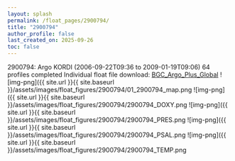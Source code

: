 ```yaml
---
layout: splash
permalink: /float_pages/2900794/
title: "2900794"
author_profile: false
last_created_on: 2025-09-26
toc: false
---
```

 
2900794: Argo KORDI (2006-09-22T09:36 to 2009-01-19T09:06)
64 profiles completed
Individual float file download: [BGC_Argo_Plus_Global](https://ftp.soest.hawaii.edu/bgc_argo_plus/Individual_Floats/outliers_removed/2900794_Sprof_processed.nc)
![img-png]({{ site.url }}{{ site.baseurl }}/assets/images/float_figures/2900794/01_2900794_map.png
![img-png]({{ site.url }}{{ site.baseurl }}/assets/images/float_figures/2900794/2900794_DOXY.png
![img-png]({{ site.url }}{{ site.baseurl }}/assets/images/float_figures/2900794/2900794_PRES.png
![img-png]({{ site.url }}{{ site.baseurl }}/assets/images/float_figures/2900794/2900794_PSAL.png
![img-png]({{ site.url }}{{ site.baseurl }}/assets/images/float_figures/2900794/2900794_TEMP.png
